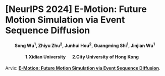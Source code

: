 # [NeurIPS 2024] E-Motion: Future Motion Simulation via Event Sequence Diffusion

<h4 align="center">Song Wu<sup>1</sup>, Zhiyu Zhu<sup>2</sup>, Junhui Hou<sup>2</sup>, Guangming Shi<sup>1</sup>, Jinjian Wu<sup>1</sup>
<h4 align="center">1.Xidian University &emsp; 2.City University of Hong Kong &emsp;</h4>




Arvix: [**E-Motion: Future Motion Simulation via Event Sequence Diffusion**](https://arxiv.org/abs/2410.08649).
